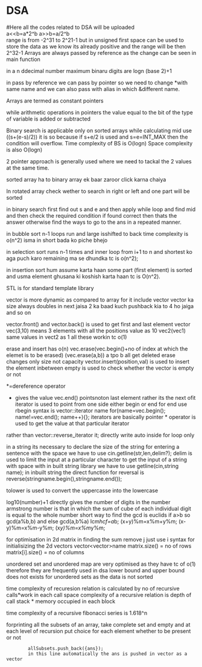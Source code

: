 # DSA
#Here all  the codes related to DSA will be uploaded<br>
a<<b=a*2^b
a>>b=a/2^b<br>
range is from -2^31 to 2^21-1
but in unsigned first space can be used to store the data as we know its already positive and the range will be then 2^32-1
Arrays are always passed by reference as the change can be seen in main function

in a n ddecimal  number maximum binaru digits are logn (base 2)+1

in pass by reference we can pass by pointer so we need to change *with same name and we can also pass with alias in which &different name.

Arrays are termed as constant pointers 

while arithmetic operations in pointers the value equal to the bit of the type of variable is added or subtracted 

Binary search is applicable only on sorted arrays
while calculating mid use ((s+(e-s)/2)) it is so because if s+e/2 is used and s=e=INT_MAX then the condition will overflow.
Time complexity of BS is O(logn)
Space complexity is also O(logn)

2 pointer approach is generally used where we need to tackal the 2 values at the same time.

sorted array ha to binary array ek baar zaroor click karna chaiya

In rotated array check wether to search in right or left and one part will be sorted 

in binary search first find out s and e and then apply while loop and find mid and then check the required condition if found correct then thats the answer otherwise find the ways to go to the ans in a repeated manner. 

in bubble sort n-1 loops run and large isshifted to back time complexity is o(n^2) isma in short bada ko piche bhejo 

in selection sort runs n-1 times and inner loop from i+1 to n and shortest ko aga puch karo remaining ma se dhundka  tc is o(n^2);

in insertion sort hum assume karta haan some part (first element) is sorted and usma element ghusana ki koshish karta haan tc is O(n^2).

STL is for standard template library 

vector is more dynamic as compared to array for it include vector
vector ka size always doubles in next jaisa 2 ka baad kuch pushback kia to 4 ho jaiga and so on 

vector.front() and vector.back() is used to get first and last element 
vector<int> vec(3,10) means 3 elements with all the positions value as 10 
vec2(vec1) same values in vect2 as 1
all these workin tc o(1)

erase and insert has o(n)
vec.erase(vec.begin()+no of index at which the elemet is to be erased)
(vec.erase(a,b)) a tpo b all get deleted 
erase changes only size not capacity 
 vector.insert(position,val) is used to insert the element inbetween 
empty is used to check whether the vector is empty or not 

*=dereference operator 
* gives the value 
vec.end() pointsnoton last element rather its the next ofit 
iterator is used to point from one side either begin or end for end use rbegin 
syntax is vector<int>::iterator name
for(name=vec.begin(); name!=vec.end(); name++){};
iterators are basically pointer * operator is used to get the value at that particular iterator

rather than   vector<int>::reverse_iterator it; directly write auto inside  for loop only 

in a string its necessary to declare the size of the string 
for entering a sentence with the space we have to use cin.getline(str,len,delim?);
delim is used to limit the input at a particular character 
to get the input of a string with space with in built string library we have to use getline(cin,string name);
in inbuilt string the direct function for reversal is reverse(stringname.begin(),stringname.end());

tolower is used to convert the uppercasse into the lowercase 

log10(number)+1 directly gives the number of digits in the number 
armstrong number is that in which the sum of cube of each individual digit is equal to the whole number 
short way to find the gcd is euclids if a>b so gcd(a%b,b) and else gcd(a,b%a)
lcm*hcf=a*b;
(x+y)%m=x%m+y%m;
(x-y)%m=x%m-y%m;
(x*y)%m=x%m*y%m;


for optimisation in 2d matrix in finding the sum 
remove j just use i 
syntax for initialisizing the 2d vectors vector<vector<tyoe>>name
matrix.size() = no of rows
matrix[i].size() = no of columns 

unordered set and unordered map are very optimised as they have tc of o(1) therefore they are frequently used in dsa 
lower bound  and upper bound does not exists for unordered sets as the data is not sorted 

time complexity of recuresion relation is calculated by
no of recursive calls*work in each call 
space complexity of a recursive relation is 
depth of call stack * memory occupied in each block 

time complexity of a recursive fibonacci series is 1.618^n

forprinting all the subsets of an array, take complete set and empty and at each level of recursion put choice for each element whether to be present or not 

            allSubsets.push_back({ans});
            in this line automatically the ans is pushed in vector as a vector 
            